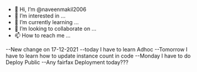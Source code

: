 ﻿- 👋 Hi, I’m @naveenmakil2006
- 👀 I’m interested in ...
- 🌱 I’m currently learning ...
- 💞️ I’m looking to collaborate on ...
- 📫 How to reach me ...

<!---
naveenmakil2006/naveenmakil2006 is a ✨ special ✨ repository because its `README.md` (this file) appears on your GitHub profile.
You can click the Preview link to take a look at your changes.
--->
--New change on 17-12-2021
--today I have to learn Adhoc
--Tomorrow I have to learn how to update instance count in code
--Monday I have to do Deploy Public
--Any fairfax Deployment today???
